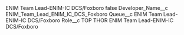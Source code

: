 <?xml version="1.0" encoding="UTF-8"?>
<CustomMetadata xmlns="http://soap.sforce.com/2006/04/metadata" xmlns:xsi="http://www.w3.org/2001/XMLSchema-instance" xmlns:xsd="http://www.w3.org/2001/XMLSchema">
    <label>ENIM Team Lead-ENIM-IC DCS/Foxboro</label>
    <protected>false</protected>
    <values>
        <field>Developer_Name__c</field>
        <value xsi:type="xsd:string">ENIM_Team_Lead_ENIM_IC_DCS_Foxboro</value>
    </values>
    <values>
        <field>Queue__c</field>
        <value xsi:type="xsd:string">ENIM Team Lead-ENIM-IC DCS/Foxboro</value>
    </values>
    <values>
        <field>Role__c</field>
        <value xsi:type="xsd:string">TOP THOR ENIM Team Lead-ENIM-IC DCS/Foxboro</value>
    </values>
</CustomMetadata>
